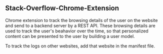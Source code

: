 ## Stack-Overflow-Chrome-Extension
Chrome extension to track the browsing details of the user on the website and send to a backend server by a REST API.
These browsing details are used to track the user's beahavior over the time, so that personalized content can be presented to the user by building a user model.

To track the logs on other websites, add that website in the manifest file.
